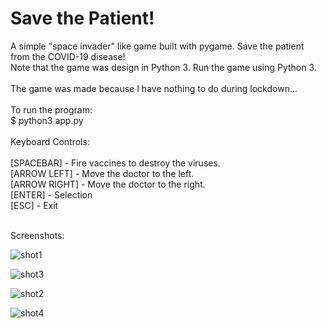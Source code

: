 # Save the Patient!

A simple "space invader" like game built with pygame. Save the patient from the COVID-19 disease!<br />
Note that the game was design in Python 3.  Run the game using Python 3.<br /><br />
The game was made because I have nothing to do during lockdown...
<br />
<br />
To run the program:<br />
$ python3 app.py
<br />
<br />
Keyboard Controls:<br />
<br />
\[SPACEBAR\] - Fire vaccines to destroy the viruses.<br />
\[ARROW LEFT\] - Move the doctor to the left.<br />
\[ARROW RIGHT\] - Move the doctor to the right.<br />
\[ENTER\] - Selection<br />
\[ESC\] - Exit<br />
<br />

Screenshots:


![shot1](https://user-images.githubusercontent.com/2027197/80925885-13982300-8dc6-11ea-9238-c743434d6ab6.png)

![shot3](https://user-images.githubusercontent.com/2027197/80925888-185cd700-8dc6-11ea-9501-8d6217c7da5e.png)

![shot2](https://user-images.githubusercontent.com/2027197/80925893-1bf05e00-8dc6-11ea-9a7b-c139e974e9b4.png)

![shot4](https://user-images.githubusercontent.com/2027197/80925891-1a269a80-8dc6-11ea-9fbe-cc62addc1abe.png)

